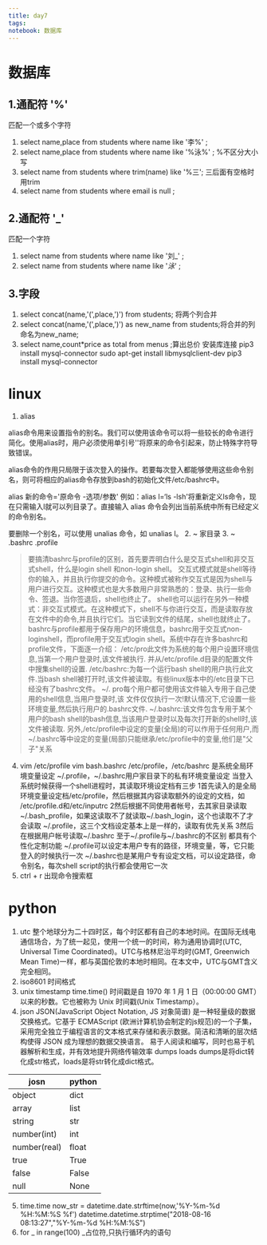 ```yaml
---
title: day7 
tags: 
notebook: 数据库
---
```

# 数据库

## 1.通配符 '%'
匹配一个或多个字符
1. select name,place from students where name like '李%' ;
2. select name,place from students where name like '%泳%' ; 
%不区分大小写
2. select name from students where trim(name) like '%三';  三后面有空格时用trim
3. select name from students where email is null ;

## 2.通配符  '_'
匹配一个字符
1. select name from students where name like '刘_' ;
2. select name from students where name like '_泳_' ;

## 3.字段
1. select concat(name,'(',place,')') from students; 将两个列合并
2. select concat(name,'(',place,')') as new_name from students;将合并的列命名为new_name;
3. select name,count*price as total from menus ;算出总价
安装库连接
pip3 install mysql-connector
sudo apt-get install libmysqlclient-dev 
pip3 install mysql-connector

# linux
1. alias 

alias命令用来设置指令的别名。我们可以使用该命令可以将一些较长的命令进行简化。使用alias时，用户必须使用单引号''将原来的命令引起来，防止特殊字符导致错误。

alias命令的作用只局限于该次登入的操作。若要每次登入都能够使用这些命令别名，则可将相应的alias命令存放到bash的初始化文件/etc/bashrc中。

alias 新的命令='原命令 -选项/参数'
例如：alias l=‘ls -lsh'将重新定义ls命令，现在只需输入l就可以列目录了。直接输入 alias 命令会列出当前系统中所有已经定义的命令别名。

要删除一个别名，可以使用 unalias 命令，如 unalias l。
2. ~ 家目录 
3. ~ .bashrc   .profile
>要搞清bashrc与profile的区别，首先要弄明白什么是交互式shell和非交互式shell，什么是login shell 和non-login shell。
交互式模式就是shell等待你的输入，并且执行你提交的命令。这种模式被称作交互式是因为shell与用户进行交互。这种模式也是大多数用户非常熟悉的：登录、执行一些命令、签退。当你签退后，shell也终止了。 shell也可以运行在另外一种模式：非交互式模式。在这种模式下，shell不与你进行交互，而是读取存放在文件中的命令,并且执行它们。当它读到文件的结尾，shell也就终止了。
bashrc与profile都用于保存用户的环境信息，bashrc用于交互式non-loginshell，而profile用于交互式login shell。系统中存在许多bashrc和profile文件，下面逐一介绍：
/etc/pro此文件为系统的每个用户设置环境信息,当第一个用户登录时,该文件被执行.
并从/etc/profile.d目录的配置文件中搜集shell的设置.
/etc/bashrc:为每一个运行bash shell的用户执行此文件.当bash shell被打开时,该文件被读取。有些linux版本中的/etc目录下已经没有了bashrc文件。
~/. pro每个用户都可使用该文件输入专用于自己使用的shell信息,当用户登录时,该
文件仅仅执行一次!默认情况下,它设置一些环境变量,然后执行用户的.bashrc文件.
~/.bashrc:该文件包含专用于某个用户的bash shell的bash信息,当该用户登录时以及每次打开新的shell时,该文件被读取.
另外,/etc/profile中设定的变量(全局)的可以作用于任何用户,而~/.bashrc等中设定的变量(局部)只能继承/etc/profile中的变量,他们是"父子"关系
4. vim /etc/profile
vim bash.bashrc
/etc/profile，/etc/bashrc 是系统全局环境变量设定
~/.profile，~/.bashrc用户家目录下的私有环境变量设定
当登入系统时候获得一个shell进程时，其读取环境设定档有三步
1首先读入的是全局环境变量设定档/etc/profile，然后根据其内容读取额外的设定的文档，如
/etc/profile.d和/etc/inputrc
2然后根据不同使用者帐号，去其家目录读取~/.bash_profile，如果这读取不了就读取~/.bash_login，这个也读取不了才会读取
~/.profile，这三个文档设定基本上是一样的，读取有优先关系
3然后在根据用户帐号读取~/.bashrc
至于~/.profile与~/.bashrc的不区别
都具有个性化定制功能
~/.profile可以设定本用户专有的路径，环境变量，等，它只能登入的时候执行一次
~/.bashrc也是某用户专有设定文档，可以设定路径，命令别名，每次shell script的执行都会使用它一次
5. ctrl + r 出现命令搜索框

# python
1. utc
整个地球分为二十四时区，每个时区都有自己的本地时间。在国际无线电通信场合，为了统一起见，使用一个统一的时间，称为通用协调时(UTC, Universal Time Coordinated)。UTC与格林尼治平均时(GMT, Greenwich Mean Time)一样，都与英国伦敦的本地时相同。在本文中，UTC与GMT含义完全相同。
2. iso8601 时间格式
3. unix timestamp time.time()
时间戳是自 1970 年 1 月 1 日（00:00:00 GMT）以来的秒数。它也被称为 Unix 时间戳(Unix Timestamp）。
4. json 
JSON(JavaScript Object Notation, JS 对象简谱) 是一种轻量级的数据交换格式。它基于 ECMAScript (欧洲计算机协会制定的js规范)的一个子集，采用完全独立于编程语言的文本格式来存储和表示数据。简洁和清晰的层次结构使得 JSON 成为理想的数据交换语言。 易于人阅读和编写，同时也易于机器解析和生成，并有效地提升网络传输效率
dumps   loads
dumps是将dict转化成str格式，loads是将str转化成dict格式。

| josn | python |
| --- | --- |
object | dict
array | list
string|str
number(int)|int
number(real)|float
true|True
false|False
null|None

5. time.time
now_str = datetime.date.strftime(now,'%Y-%m-%d %H:%M:%S %f')
datetime.datetime.strptime("2018-08-16 08:13:27","%Y-%m-%d %H:%M:%S")
6. for _ in range(100) _占位符,只执行循环内的语句